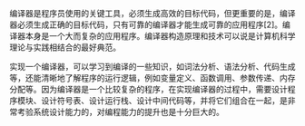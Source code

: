 编译器是程序员使用的关键工具，必须生成高效的目标代码，但更重要的是，编译器必须生成正确的目标代码，只有可靠的编译器才能生成可靠的应用程序[2]。编译器本身是一个大而复杂的应用程序。编译器构造原理和技术可以说是计算机科学理论与实践相结合的最好典范。

实现一个编译器，可以学习到编译的一些知识，如词法分析、语法分析、代码生成等，还能清晰地了解程序的运行逻辑，例如变量定义、函数调用、参数传递、内存分配等。因为编译器是一个比较复杂的程序，在实现编译器的过程中，需要设计程序模块、设计符号表、设计运行栈、设计中间代码等，并将它们组合在一起，是非常考验系统设计能力的，对编程能力的提升也是十分巨大的。

